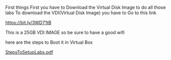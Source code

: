 First things First you have to Download the Virtual Disk Image to do all those labs
To download the VDI(Virtual Disk Image) you have to Go to this link

https://bit.ly/3WD71tB

This is a 25GB VDI IMAGE so be sure to have a good wifi

here are the steps to Boot it in Virtual Box

[StepsToSetupLabs.pdf](https://github.com/user-attachments/files/18631255/01_StepsToSetupLabs.1.1.pdf)
